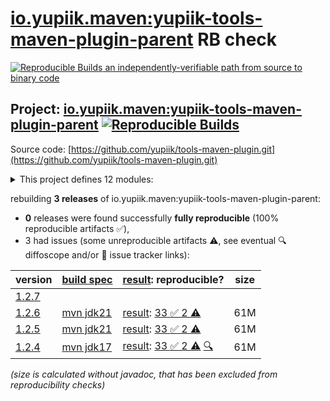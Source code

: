 [io.yupiik.maven:yupiik-tools-maven-plugin-parent](https://central.sonatype.com/artifact/io.yupiik.maven/yupiik-tools-maven-plugin-parent/versions) RB check
=======

[![Reproducible Builds](https://reproducible-builds.org/images/logos/rb.svg) an independently-verifiable path from source to binary code](https://reproducible-builds.org/)

## Project: [io.yupiik.maven:yupiik-tools-maven-plugin-parent](https://central.sonatype.com/artifact/io.yupiik.maven/yupiik-tools-maven-plugin-parent/versions) [![Reproducible Builds](https://img.shields.io/endpoint?url=https://raw.githubusercontent.com/jvm-repo-rebuild/reproducible-central/master/content/io/yupiik/maven/plugin/badge.json)](https://github.com/jvm-repo-rebuild/reproducible-central/blob/master/content/io/yupiik/maven/plugin/README.md)

Source code: [https://github.com/yupiik/tools-maven-plugin.git](https://github.com/yupiik/tools-maven-plugin.git)

<details><summary>This project defines 12 modules:</summary>

* [io.yupiik.dev:env-manager](https://central.sonatype.com/artifact/io.yupiik.dev/env-manager/overview)
* [io.yupiik.maven:_documentation](https://central.sonatype.com/artifact/io.yupiik.maven/_documentation/overview)
* [io.yupiik.maven:ascii2svg](https://central.sonatype.com/artifact/io.yupiik.maven/ascii2svg/overview)
* [io.yupiik.maven:asciidoc-java](https://central.sonatype.com/artifact/io.yupiik.maven/asciidoc-java/overview)
* [io.yupiik.maven:codec-core](https://central.sonatype.com/artifact/io.yupiik.maven/codec-core/overview)
* [io.yupiik.maven:html-versioning-injector](https://central.sonatype.com/artifact/io.yupiik.maven/html-versioning-injector/overview)
* [io.yupiik.maven:minisite-core](https://central.sonatype.com/artifact/io.yupiik.maven/minisite-core/overview)
* [io.yupiik.maven:slides-core](https://central.sonatype.com/artifact/io.yupiik.maven/slides-core/overview)
* [io.yupiik.maven:yupiik-tools-cli](https://central.sonatype.com/artifact/io.yupiik.maven/yupiik-tools-cli/overview)
* [io.yupiik.maven:yupiik-tools-common](https://central.sonatype.com/artifact/io.yupiik.maven/yupiik-tools-common/overview)
* [io.yupiik.maven:yupiik-tools-maven-plugin](https://central.sonatype.com/artifact/io.yupiik.maven/yupiik-tools-maven-plugin/overview)
* [io.yupiik.maven:yupiik-tools-maven-plugin-parent](https://central.sonatype.com/artifact/io.yupiik.maven/yupiik-tools-maven-plugin-parent/overview)
</details>

rebuilding **3 releases** of io.yupiik.maven:yupiik-tools-maven-plugin-parent:
- **0** releases were found successfully **fully reproducible** (100% reproducible artifacts :white_check_mark:),
- 3 had issues (some unreproducible artifacts :warning:, see eventual :mag: diffoscope and/or :memo: issue tracker links):

| version | [build spec](/BUILDSPEC.md) | [result](https://reproducible-builds.org/docs/jvm/): reproducible? | size |
| -- | --------- | ------ | -- |
| [1.2.7](https://central.sonatype.com/artifact/io.yupiik.maven/yupiik-tools-maven-plugin-parent/1.2.7/pom) | | | |
| [1.2.6](https://central.sonatype.com/artifact/io.yupiik.maven/yupiik-tools-maven-plugin-parent/1.2.6/pom) | [mvn jdk21](yupiik-tools-maven-plugin-1.2.6.buildspec) | [result](yupiik-tools-maven-plugin-parent-1.2.6.buildinfo): [33 :white_check_mark:  2 :warning:](yupiik-tools-maven-plugin-parent-1.2.6.buildcompare) | 61M |
| [1.2.5](https://central.sonatype.com/artifact/io.yupiik.maven/yupiik-tools-maven-plugin-parent/1.2.5/pom) | [mvn jdk21](yupiik-tools-maven-plugin-1.2.5.buildspec) | [result](yupiik-tools-maven-plugin-parent-1.2.5.buildinfo): [33 :white_check_mark:  2 :warning:](yupiik-tools-maven-plugin-parent-1.2.5.buildcompare) | 61M |
| [1.2.4](https://central.sonatype.com/artifact/io.yupiik.maven/yupiik-tools-maven-plugin-parent/1.2.4/pom) | [mvn jdk17](yupiik-tools-maven-plugin-1.2.4.buildspec) | [result](yupiik-tools-maven-plugin-parent-1.2.4.buildinfo): [33 :white_check_mark:  2 :warning:](yupiik-tools-maven-plugin-parent-1.2.4.buildcompare) [:mag:](yupiik-tools-maven-plugin-parent-1.2.4.diffoscope) | 61M |

<i>(size is calculated without javadoc, that has been excluded from reproducibility checks)</i>

